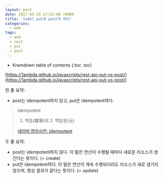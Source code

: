 ```yaml
---
layout: post
date: 2017-03-24 17:51:00 +0900
title: '[web] put과 post의 차이'
categories:
  - web
tags:
  - web
  - rest
  - put
  - post
---
```


* Kramdown table of contents
{:toc .toc}

[https://1ambda.github.io/javascripts/rest-api-put-vs-post/](https://1ambda.github.io/javascripts/rest-api-put-vs-post/)

한 줄 요약:

- post는 idempotent하지 않고, put은 idempotent하다.

> idempotent
> 1. 멱등(冪等)의 2. 멱등원(元)
>
> [네이버 영어사전: idempotent](https://en.dict.naver.com/#/entry/enko/df125e744fd141d89c385d7b1b5063c1)

두 줄 요약:

- post는 idempotent하지 않다. 이 말은 연산이 수행될 때마다 새로운 리소스가 생긴다는 뜻이다. (= create)
- put은 idempotent하다. 이 말은 연산이 계속 수행되더라도 리소스가 새로 생기지 않으며, 항상 결과가 같다는 뜻이다. (= update)
